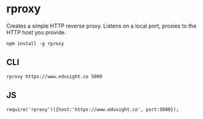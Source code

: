 rproxy
======

Creates a simple HTTP reverse proxy. Listens on a local port, proxies to the HTTP host you provide.

	npm install -g rproxy

CLI
---

	rproxy https://www.edusight.co 5000

JS
---

	require('rproxy')({host:'https://www.edusight.co', port:5000});